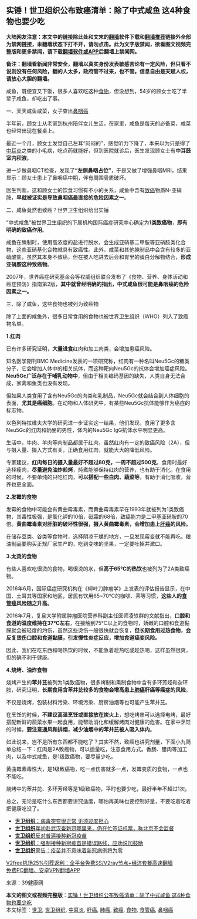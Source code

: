  <h2>实锤！世卫组织公布致癌清单：除了中式咸鱼 这4种食物也要少吃</h2> <p class="notice"><b>大陆网友注意：本文中的链接除此处和文末的<a href="https://github.com/bannedbook/fanqiang" >翻墙</a>软件下载和<a href="https://github.com/killgcd/justmysocks/blob/master/README.md">翻墙推荐</a>链接外全部为禁网链接，未翻墙状态下打不开，请勿点击。此为文字版禁闻，欲看图文视频完整版和更多禁闻，请下载<a href="https://github.com/bannedbook/fanqiang">翻墙软件或APP</a>后翻墙上禁闻网。</p><p>备注：翻墙看新闻非常安全，翻墙以真实身份发表敏感言论有一定风险，但只看不说则没有任何风险，翻的人太多，政府管不过来，也不管。信息自由是天赋人权，请放心大胆的翻墙。</b></p>  <div class="entry"> <p>咸鱼，既便宜又下饭，很多人喜欢吃这种<a href="https://www.bannedbook.org/bnews/tag/%e9%a3%9f%e7%89%a9/" class="st_tag internal_tag" rel="tag" title="标签 食物 下的日志">食物</a>，但没想到，54岁的顾女士吃了半辈子咸鱼，却吃出了事。</p> <p>一、天天咸鱼咸菜，女子查出<a href="https://www.bannedbook.org/bnews/tag/%E9%BC%BB%E5%92%BD%E7%99%8C/" class="st_tag internal_tag" rel="tag" title="标签 鼻咽癌 下的日志">鼻咽癌</a></p> <p>半年前，顾女士从老家到杭州陪伴女儿生活，在家里，咸鱼是每天的必备菜，咸菜也经常出现在餐桌上。</p> <p>最近一个月，顾女士发觉自己左耳“闷闷的”，感觉听力下降了，本来以为只是得了<a href="https://www.bannedbook.org/bnews/tag/%E4%B8%AD%E8%80%B3%E7%82%8E/" class="st_tag internal_tag" rel="tag" title="标签 中耳炎 下的日志">中耳炎</a>之类的小毛病，吃点药就能好，但到医院就诊后，医生发现顾女士有<strong>中耳鼓室内积液</strong>。</p> <p>进一步做鼻咽CT检查，发现了<strong>“左侧鼻咽占位”</strong>，于是又做了增强鼻咽MRI，结果显示：顾女士患上了鼻咽癌中期，伴有周围骨质破坏。</p> <p>医生判断，这和顾女士的饮食习惯有不小的关系，咸鱼中含有<a href="https://www.bannedbook.org/bnews/tag/%e8%87%b4%e7%99%8c/" class="st_tag internal_tag" rel="tag" title="标签 致癌 下的日志">致癌</a>物质N-亚硝胺，<strong>早就被证实是导致鼻咽癌最直接的危险因素之一</strong>。</p> <p>二、咸鱼竟然也致癌？世界卫生组织给出实锤</p> <p>“中式咸鱼”被世界卫生组织的下属机构国际癌症研究中心确定为<strong>1类致癌物</strong>，<strong>即有明确的致癌作用</strong>。</p> <p>咸鱼在腌制时，使用高浓度的盐进行脱水，会生成亚硝基二甲胺等亚硝胺类化合物，这些亚硝基化合物就具有致癌性。此外，咸菜和其他腌制品中会含有较多的亚硝酸盐，虽然其本身不致癌，但在被人吃进去后会和胃里的蛋白分解物结合，<strong>形成亚硝胺这种致癌物</strong>。</p>  <p>2007年，世界癌症研究基金会等权威组织联合发布了《食物、营养、身体活动和癌症预防》指南第2版，<strong>其中就曾经明确的指出，中式咸鱼很可能是鼻咽癌的危险因素之一。</strong></p> <p>三、除了咸鱼，这些食物也被列为致癌物</p> <p>除了上面的咸鱼外，很多日常食用的食物也被世界卫生组织（WHO）列入了致癌物名单。</p> <p><strong>1.红肉</strong></p> <p>已有许多研究证明，<strong>大量进食</strong>红肉和加工肉类，会增加患癌风险。</p> <p>知名医学期刊BMC Medicine发表的一项研究称，红肉有一种名叫Neu5Gc的糖类分子，它会增加人体中的相关抗体，而这种靶向Neu5Gc的抗体会增加癌症风险。<strong>Neu5Gc广泛存在于哺乳动物中</strong>，但由于相关编码基因的缺失，人类自身无法合成，家禽和鱼类也没有发现。</p> <p>但如果人类食用了含有Neu5Gc的肉类和乳制品，Neu5Gc就会结合到人体细胞的表面，<strong>尤其是癌细胞</strong>。在动物和人体研究中，有某些Neu5Gc抗体能够作为癌症的标志物。</p> <p>以色列特拉维夫大学的研究进一步证实这一结果，他们发现，食用了更多含Neu5Gc的红肉和奶酪的男性，体内的Neu5Gc IgG抗体水平明显更高。</p> <p>生活中，牛肉、羊肉等肉制品都属于红肉，虽然红肉有一定的致癌风险（2A），但与摄入量、摄入方式有关，正确食用红肉，就能大大的降低风险。</p>  <p>专家建议，<strong>红肉每日的摄入量最好不超过80克，一周不超过500克</strong>。食用时最好选择瘦肉，<strong>尽量避免油炸煎烤</strong>，炖煮能够保持红肉的营养，也有助于消化。在食用的时候，不要单纯的只吃红肉，<strong>可以搭配一些白肉、蔬菜等</strong>，有助于消化吸收，营养也更全面。</p> <p><strong>2.发霉的食物</strong></p> <p>发霉的食物中可能会有黄曲霉毒素，而黄曲霉毒素早在1993年就被列为1类致癌物，其毒性极强，是氯化钾的10倍，砒霜的68倍，致癌能力是二甲基亚硝胺的70倍。<strong>黄曲霉毒素对肝脏的破坏性很强，摄入黄曲霉毒素，会增加患上<a href="https://www.bannedbook.org/bnews/tag/%E8%82%9D%E7%99%8C/" class="st_tag internal_tag" rel="tag" title="标签 肝癌 下的日志">肝癌</a>的风险。</strong></p> <p>在储存豆类、谷类等食物时，选择阴凉干燥的地方，一旦发现霉变就不能再吃。粮油制品要购买正规厂家生产的，吃到变味的坚果，一定要吐掉并漱口。</p> <p><strong>3.太烫的食物</strong></p> <p>有些人喜欢吃很烫的食物，喝很烫的水，但<strong>高于65℃的热饮</strong>也被列为了2A类致癌物。</p> <p>2016年6月，国际癌症研究机构在《柳叶刀肿瘤学》上发表的评估报告显示，在中国、土耳其等国家和地区，居民有饮用65~70℃的咖啡、茶等习惯，<strong>这些人的<a href="https://www.bannedbook.org/bnews/tag/%e9%a3%9f%e7%ae%a1%e7%99%8c/" class="st_tag internal_tag" rel="tag" title="标签 食管癌 下的日志">食管癌</a>风险随之升高。</strong></p> <p>2016年7月，复旦大学附属肿瘤医院营养科副主任医师凌轶群的文献指出，<strong>口腔和食道的温度维持在37℃左右</strong>，在接触到75℃以上的食物时，娇嫩的口腔和食道黏膜就会被轻度的灼伤，虽然这些烫伤一般很快就会恢复，<strong>但长期食用过热食物，会反复烫伤口腔和食道黏膜，引发慢性炎症反应，增加食道癌变风险。</strong></p> <p>因此，我们在吃东西和喝热饮的时候，不能急着趁热吃或趁热喝，这样虽然很爽，但的确不利于健康。</p>  <p><strong>4.烧烤、油炸食物</strong></p> <p>烧烤产生的<strong>苯并芘</strong>被列为1类致癌物，很多烤制和熏制食物中含有多环芳烃和杂环胺，研究证明，<strong>长期食用含苯并芘较多的食物会增高患上<a href="https://www.bannedbook.org/bnews/tag/%e8%82%ba%e7%99%8c/" class="st_tag internal_tag" rel="tag" title="标签 肺癌 下的日志">肺癌</a>肝癌等癌症的风险</strong>。</p> <p>不仅是烧烤，包装材料污染、环境污染、厨房油烟等也可能产生苯并芘。</p> <p>在烹饪的时候，<strong>不建议高温烹饪或直接放在炭火上</strong>，想吃烤串可以选择电烤，最好搭配新鲜的蔬菜水果一起食用，能帮助消化和缓解烤肉对健康的危害。在家中烹饪的时候，<strong>要注意通风和排烟，减少油烟中的苯并芘被人吸入体内</strong>。</p> <p>如此说来，岂不是所有东西都不能吃了？其实不然，致癌也讲究剂量，下面小九简单总结一下：红肉是2A致癌物，可以适量吃，注意食用方式。香肠、腊肉等加工肉，以及中式咸鱼，是1级致癌物，要尽量少吃。</p> <p>黄曲霉素毒性大，是1级致癌物，吃一点伤害就多一点，发霉变质的食物，一点也不能吃。</p> <p>烧烤中的苯并芘、多环芳羟等是1级致癌物，平时也要少吃，最好半年不超过1次。</p> <p>总之，无论是吃什么东西都要讲究适度，哪怕再美味也要控制好量，不要吃着吃着把健康吃没了。</p> <ul class='op-related-articles' title='相关阅读'> <li><a href='https://www.bannedbook.org/bnews/worldnews/20201222/1452797.html' target='_blank'><b>世卫组织</b>：病毒突变很正常 无须过度担心</a></li> <li><a href='https://www.bannedbook.org/bnews/worldnews/20201219/1450648.html' target='_blank'><b>世卫组织</b>年初赴武汉查新冠哪里来，仍在忙签证机票，称北京不会监督</a></li> <li><a href='https://www.bannedbook.org/bnews/baitai/20201209/1444713.html' target='_blank'><b>世卫组织</b>反对普遍接种新冠疫苗</a></li> <li><a href='https://www.bannedbook.org/bnews/worldnews/20201208/1443804.html' target='_blank'><b>世卫组织</b>：强制接种新冠疫苗是错误路线，应劝说加鼓励</a></li> <li><a href='https://www.bannedbook.org/bnews/worldnews/20201205/1442305.html' target='_blank'><b>世卫组织</b>警告：疫苗并不意味着新冠病例将为零</a></li> </ul> <p class="texttj"> <a href="https://github.com/bannedbook/fanqiang/wiki/V2ray%E6%9C%BA%E5%9C%BA" target="_blank">V2free机场25%引荐返利：全平台免费SS/V2ray节点+经济套餐高速翻墙</a><br/> <a href="https://github.com/bannedbook/fanqiang/wiki/%E7%A6%81%E9%97%BB%E7%BD%91%E5%AE%89%E5%8D%93%E7%BF%BB%E5%A2%99%E6%96%B0%E9%97%BBAPP" target="_blank">免费PC翻墙、安卓VPN翻墙APP</a></p><p> 来源：39健康网 </p> <a name='sharetosocial'></a>       <div><b>本文的图文或视频完整版</b>：<a href='https://www.bannedbook.org/bnews/health/20201226/1455227.html'>实锤！世卫组织公布致癌清单：除了中式咸鱼 这4种食物也要少吃</a></div>  </div><!--END ENTRY--> <div class="postfooter"> <div>本文标签：<a href="https://www.bannedbook.org/bnews/tag/%E4%B8%96%E5%8D%AB/" rel="tag">世卫</a>, <a href="https://www.bannedbook.org/bnews/tag/%E4%B8%96%E5%8D%AB%E7%BB%84%E7%BB%87/" rel="tag">世卫组织</a>, <a href="https://www.bannedbook.org/bnews/tag/%E4%B8%AD%E8%80%B3%E7%82%8E/" rel="tag">中耳炎</a>, <a href="https://www.bannedbook.org/bnews/tag/%E8%82%9D%E7%99%8C/" rel="tag">肝癌</a>, <a href="https://www.bannedbook.org/bnews/tag/%e8%82%ba%e7%99%8c/" rel="tag">肺癌</a>, <a href="https://www.bannedbook.org/bnews/tag/%e8%87%b4%e7%99%8c/" rel="tag">致癌</a>, <a href="https://www.bannedbook.org/bnews/tag/%e9%a3%9f%e7%89%a9/" rel="tag">食物</a>, <a href="https://www.bannedbook.org/bnews/tag/%e9%a3%9f%e7%ae%a1%e7%99%8c/" rel="tag">食管癌</a>, <a href="https://www.bannedbook.org/bnews/tag/%E9%BC%BB%E5%92%BD%E7%99%8C/" rel="tag">鼻咽癌</a></div>  </div><!--END POSTFOOTER--> 